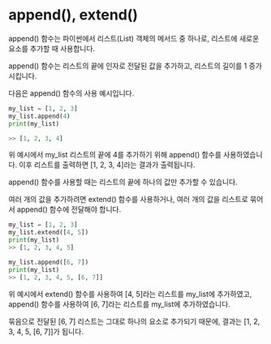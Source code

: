 # append(), extend()

append() 함수는 파이썬에서 리스트(List) 객체의 메서드 중 하나로, 리스트에 새로운 요소를 추가할 때 사용합니다.

append() 함수는 리스트의 끝에 인자로 전달된 값을 추가하고, 리스트의 길이를 1 증가시킵니다.


다음은 append() 함수의 사용 예시입니다.

```python
my_list = [1, 2, 3]
my_list.append(4)
print(my_list)

>> [1, 2, 3, 4]
```

위 예시에서 my_list 리스트의 끝에 4를 추가하기 위해 append() 함수를 사용하였습니다. 이후 리스트를 출력하면 [1, 2, 3, 4]라는 결과가 출력됩니다.

append() 함수를 사용할 때는 리스트의 끝에 하나의 값만 추가할 수 있습니다.

여러 개의 값을 추가하려면 extend() 함수를 사용하거나, 여러 개의 값을 리스트로 묶어서 append() 함수에 전달해야 합니다.

```python
my_list = [1, 2, 3]
my_list.extend([4, 5])
print(my_list)
>> [1, 2, 3, 4, 5]
```

```python
my_list.append([6, 7])
print(my_list)
>> [1, 2, 3, 4, 5, [6, 7]]
```
위 예시에서 extend() 함수를 사용하여 [4, 5]라는 리스트를 my_list에 추가하였고, append() 함수를 사용하여 [6, 7]라는 리스트를 my_list에 추가하였습니다.

묶음으로 전달된 [6, 7] 리스트는 그대로 하나의 요소로 추가되기 때문에, 결과는 [1, 2, 3, 4, 5, [6, 7]]가 됩니다.
